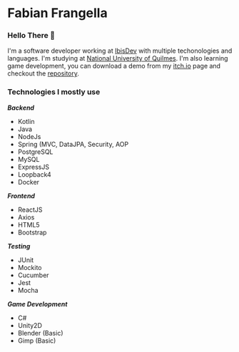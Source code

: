 # Fabian Frangella 

### Hello There 👋

I'm a software developer working at [IbisDev](https://www.ibisdev.tech/) with multiple techonologies and languages. I'm studying at [National University of Quilmes](http://www.unq.edu.ar/).
I'm also learning game development, you can download a demo from my [itch.io](https://fabicaster.itch.io/action-rpg-demo-test) page and checkout the [repository](https://github.com/fabianfrangella/ludover-game-2021).

### Technologies I mostly use

***Backend***
- Kotlin
- Java
- NodeJs
- Spring (MVC, DataJPA, Security, AOP
- PostgreSQL
- MySQL
- ExpressJS
- Loopback4
- Docker

***Frontend***
- ReactJS
- Axios
- HTML5
- Bootstrap

***Testing***
- JUnit
- Mockito
- Cucumber
- Jest
- Mocha

***Game Development***
- C#
- Unity2D
- Blender (Basic)
- Gimp (Basic)


<!--
**fabianfrangella/fabianfrangella** is a ✨ _special_ ✨ repository because its `README.md` (this file) appears on your GitHub profile.

Here are some ideas to get you started:

- 🔭 I’m currently working on ...
- 🌱 I’m currently learning ...
- 👯 I’m looking to collaborate on ...
- 🤔 I’m looking for help with ...
- 💬 Ask me about ...
- 📫 How to reach me: ...
- 😄 Pronouns: ...
- ⚡ Fun fact: ...
-->
